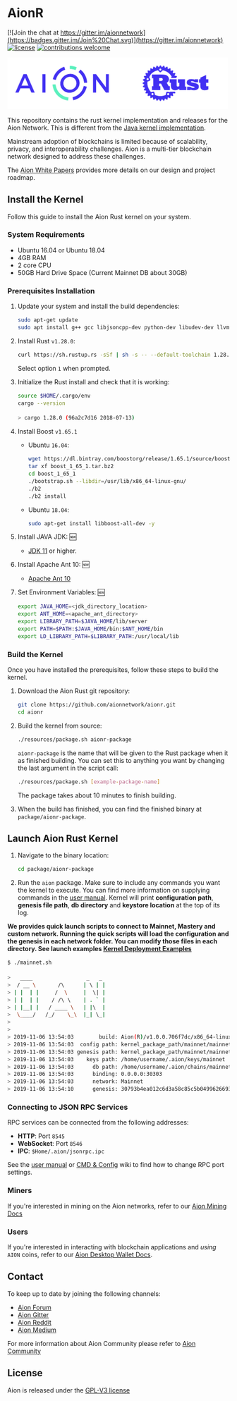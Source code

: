 # AionR

[![Join the chat at https://gitter.im/aionnetwork](https://badges.gitter.im/Join%20Chat.svg)](https://gitter.im/aionnetwork)
[![license](https://img.shields.io/github/license/aionnetwork/aion.svg)](https://github.com/aionnetwork/aionr/blob/dev/LICENSE)
[![contributions welcome](https://img.shields.io/badge/contributions-welcome-brightgreen.svg?style=flat)](https://github.com/aionnetwork/aion/issues)


<img src="aion-rust-logo.png" alt="drawing" width="500"/>

This repository contains the rust kernel implementation and releases for the Aion Network. This is different from the [Java kernel implementation](https://github.com/aionnetwork/aion).

Mainstream adoption of blockchains is limited because of scalability, privacy, and interoperability challenges. Aion is a multi-tier blockchain network designed to address these challenges.

The [Aion White Papers](https://aion.network/developers/#whitepapers) provides more details on our design and project roadmap.

## Install the Kernel

Follow this guide to install the Aion Rust kernel on your system.

### System Requirements

- Ubuntu 16.04 or Ubuntu 18.04
- 4GB RAM
- 2 core CPU
- 50GB Hard Drive Space (Current Mainnet DB about 30GB)

### Prerequisites Installation

1. Update your system and install the build dependencies:

    ```bash
    sudo apt-get update
    sudo apt install g++ gcc libjsoncpp-dev python-dev libudev-dev llvm-4.0-dev cmake wget curl git pkg-config lsb-release -y
    ```

2. Install Rust `v1.28.0`:

    ```bash
    curl https://sh.rustup.rs -sSf | sh -s -- --default-toolchain 1.28.0 --default-host x86_64-unknown-linux-gnu
    ```

    Select option `1` when prompted.

3. Initialize the Rust install and check that it is working:

    ```bash
    source $HOME/.cargo/env
    cargo --version

    > cargo 1.28.0 (96a2c7d16 2018-07-13)
    ```

4. Install Boost `v1.65.1`

    - Ubuntu `16.04`:

        ```bash
        wget https://dl.bintray.com/boostorg/release/1.65.1/source/boost_1_65_1.tar.bz2
        tar xf boost_1_65_1.tar.bz2
        cd boost_1_65_1
        ./bootstrap.sh --libdir=/usr/lib/x86_64-linux-gnu/
        ./b2
        ./b2 install
        ```

    - Ubuntu `18.04`:

        ```bash
        sudo apt-get install libboost-all-dev -y
        ```

5. Install JAVA JDK: :new:
    * [JDK 11](https://download.java.net/java/GA/jdk11/13/GPL/openjdk-11.0.1_linux-x64_bin.tar.gz) or higher.

6. Install Apache Ant 10: :new:
    * [Apache Ant 10](http://ftp.tsukuba.wide.ad.jp/software/apache//ant/binaries/apache-ant-1.10.5-bin.tar.gz)

7. Set Environment Variables: :new:
    ```bash
    export JAVA_HOME=<jdk_directory_location>
    export ANT_HOME=<apache_ant_directory>	
    export LIBRARY_PATH=$JAVA_HOME/lib/server
    export PATH=$PATH:$JAVA_HOME/bin:$ANT_HOME/bin
    export LD_LIBRARY_PATH=$LIBRARY_PATH:/usr/local/lib
    ```
### Build the Kernel

Once you have installed the prerequisites, follow these steps to build the kernel.

1. Download the Aion Rust git repository:

    ```bash
    git clone https://github.com/aionnetwork/aionr.git
    cd aionr
    ```

2. Build the kernel from source:

    ```bash
    ./resources/package.sh aionr-package
    ```

    `aionr-package` is the name that will be given to the Rust package when it as finished building. You can set this to anything you want by changing the last argument in the script call:

    ```bash
    ./resources/package.sh [example-package-name]
    ```

    The package takes about 10 minutes to finish building.

3. When the build has finished, you can find the finished binary at `package/aionr-package`.

## Launch Aion Rust Kernel

1. Navigate to the binary location:

    ```bash
    cd package/aionr-package
    ```

2. Run the `aion` package. Make sure to include any commands you want the kernel to execute. You can find more information on supplying commands in the [user manual](https://github.com/aionnetwork/aionr/wiki/User-Manual#launch-rust-kernel).
Kernel will print **configuration path**, **genesis file path**, **db directory** and **keystore location** at the top of its log.

**We provides quick launch scripts to connect to Mainnet, Mastery and custom network. Running the quick scripts will load the configuration and the genesis in each network folder. You can modify those files in each directory. See launch examples [Kernel Deployment Examples](https://github.com/aionnetwork/aionr/wiki/Kernel-Deployment-Examples)**

```bash
$ ./mainnet.sh

>   ____                 _   _ 
>  / __ \       /\      | \ | |
> | |  | |     /  \     |  \| |
> | |  | |    / /\ \    | . ` |
> | |__| |   / ____ \   | |\  |
>  \____/   /_/    \_\  |_| \_|
>
>
> 2019-11-06 13:54:03        build: Aion(R)/v1.0.0.706f7dc/x86_64-linux-gnu/rustc-1.28.0
> 2019-11-06 13:54:03  config path: kernel_package_path/mainnet/mainnet.toml
> 2019-11-06 13:54:03 genesis path: kernel_package_path/mainnet/mainnet.json
> 2019-11-06 13:54:03    keys path: /home/username/.aion/keys/mainnet
> 2019-11-06 13:54:03      db path: /home/username/.aion/chains/mainnet/db/a98e36807c1b0211
> 2019-11-06 13:54:03      binding: 0.0.0.0:30303
> 2019-11-06 13:54:03      network: Mainnet
> 2019-11-06 13:54:10      genesis: 30793b4ea012c6d3a58c85c5b049962669369807a98e36807c1b02116417f823

```

### Connecting to JSON RPC Services

RPC services can be connected from the following addresses:

- **HTTP**: Port `8545`
- **WebSocket**: Port `8546`
- **IPC**: `$Home/.aion/jsonrpc.ipc`

See the [user manual](https://github.com/aionnetwork/aionr/wiki/User-Manual) or [CMD & Config](https://github.com/aionnetwork/aionr/wiki/CMD-&-Config) wiki to find how to change RPC port settings.

### Miners

If you're interested in mining on the Aion networks, refer to our [Aion Mining Docs](https://docs.aion.network/docs/aion-mining-overview)

### Users

If you're interested in interacting with blockchain applications and _using_ `AION` coins, refer to our [Aion Desktop Wallet Docs](https://docs.aion.network/docs/aion-desktop-wallet).

## Contact

To keep up to date by joining the following channels:

- [Aion Forum](https://forum.aion.network/)  
- [Aion Gitter](https://gitter.im/aionnetwork)  
- [Aion Reddit](https://www.reddit.com/r/AionNetwork/)  
- [Aion Medium](https://blog.aion.network/)

For more information about Aion Community please refer to [Aion Community](https://aion.network/community/)

## License

Aion is released under the [GPL-V3 license](LICENSE)

